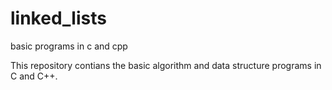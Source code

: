 # linked_lists
basic programs in c and cpp

This repository contians the basic algorithm and data structure programs in C and C++.
